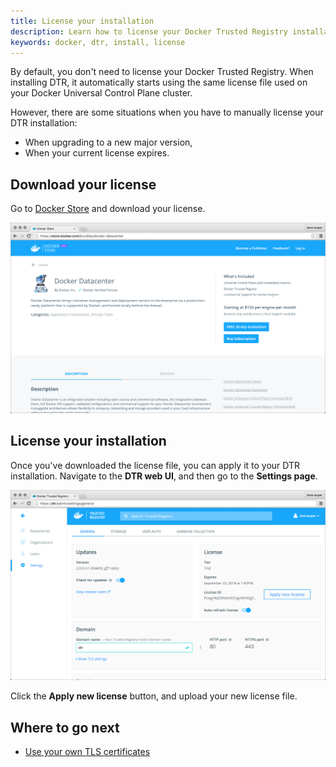 ```yaml
---
title: License your installation
description: Learn how to license your Docker Trusted Registry installation.
keywords: docker, dtr, install, license
---
```


By default, you don't need to license your Docker Trusted Registry. When
installing DTR, it automatically starts using the same license file used on
your Docker Universal Control Plane cluster.

However, there are some situations when you have to manually license your
DTR installation:

* When upgrading to a new major version,
* When your current license expires.


## Download your license

Go to [Docker Store](https://store.docker.com/bundles/docker-datacenter) and
download your license.

![](../../images/license-1.png)


## License your installation

Once you've downloaded the license file, you can apply it to your DTR
installation. Navigate to the **DTR web UI**, and then go to the **Settings
page**.

![](../../images/license-2.png)

Click the **Apply new license** button, and upload your new license file.


## Where to go next

* [Use your own TLS certificates](use-your-own-tls-certificates.md)
